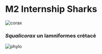 # M2 Internship Sharks

![corax](https://user-images.githubusercontent.com/80922475/148587803-c273aba5-0806-4ab7-93c0-1cd7e21854c3.jpeg)
### *Squalicorax* un lamniformes crétacé
![phylo](https://user-images.githubusercontent.com/80922475/148587799-2a443b94-69c0-4d05-b6f3-c77855cb4db3.png)
